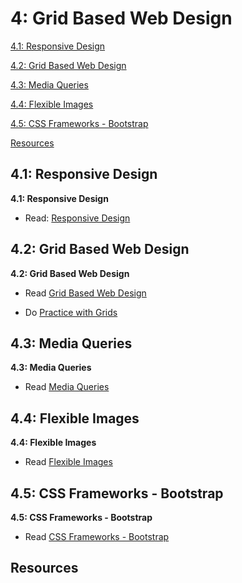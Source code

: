 4: Grid Based Web Design
=========================
[4.1: Responsive Design](#41-responsive)

[4.2: Grid Based Web Design](#42-float)

[4.3: Media Queries](#43-media)

[4.4: Flexible Images](#44-images)

[4.5: CSS Frameworks - Bootstrap](#45-bootstrap)

[Resources](#resources)

<a id="41-responsive">4.1: Responsive Design</a>
---------------------

**4.1: Responsive Design** 

+ Read: [Responsive Design](https://docs.google.com/presentation/d/1LM9LGsGYyRrAWib0crYdQSdu31U_jkGyOfrwMSIb12c/edit?usp=sharing)



<a id="42-float">4.2: Grid Based Web Design</a>
---------------------

**4.2: Grid Based Web Design** 

+ Read [Grid Based Web Design](https://docs.google.com/presentation/d/12025Umyz1AiPphNRYMRk3uI2kFkFW2hF6M_UCj8mL4Y/edit?usp=sharing)

+ Do [Practice with Grids](https://docs.google.com/document/d/1i5_KJHskdtLzts-A4xKcJwpoCoSx2DjsMAYtgFgz3sM/edit?usp=sharing)


<a id="43-media">4.3: Media Queries</a>
---------------------

**4.3: Media Queries** 

+ Read [Media Queries](https://docs.google.com/presentation/d/1rso--gfx3Ur191mMSopv-JOLBVlFzJuuIh64r-An9zw/edit?usp=sharing)

<a id="44-images">4.4: Flexible Images</a>
---------------------

**4.4: Flexible Images** 

+ Read [Flexible Images](https://docs.google.com/presentation/d/1dBNLt9ogs_k9G3bW4-zNH5iwfaugMr03YgsXrveZBdg/edit?usp=sharing)

<a id="45-bootstrap">4.5: CSS Frameworks - Bootstrap</a>
---------------------

**4.5: CSS Frameworks - Bootstrap** 

+ Read [CSS Frameworks - Bootstrap](https://docs.google.com/presentation/d/1L99a6CysCUMIDEqQdNVoP33msKnaUI__1vF1oH_Xpns/edit?usp=sharing)


<a id="resources">Resources</a>
-----------------------------
